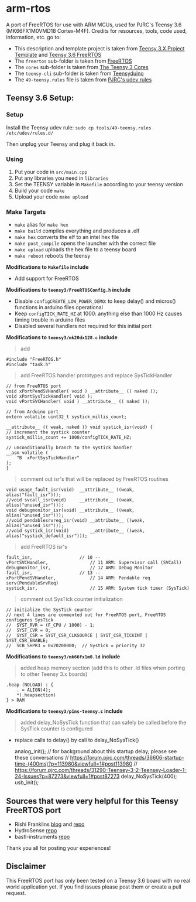# arm-rtos

A port of FreeRTOS for use with ARM MCUs, used for PJRC's Teensy 3.6 (MK66FX1M0VMD18 Cortex-M4F). Credits for resources, tools, code used, information, etc. go to:
- This description and template project is taken from [Teensy 3.X Project Template](https://github.com/apmorton/teensy-template) and [Teensy 3.6 FreeRTOS](https://github.com/vanbergeijk/teensy-3.6-FreeRTOS-template)
- The `freertos` sub-folder is taken from [FreeRTOS](http://www.freertos.org/)
- The `cores` sub-folder is taken from [The Teensy 3 Cores](https://github.com/PaulStoffregen/cores/tree/master/teensy3)
- The `teensy-cli` sub-folder is taken from [Teensyduino](http://www.pjrc.com/teensy/td_download.html)
- The `49-teensy.rules` file is taken from [PJRC's udev rules](http://www.pjrc.com/teensy/49-teensy.rules)


## Teensy 3.6 Setup:

### Setup

Install the Teensy udev rule: `sudo cp tools/49-teensy.rules /etc/udev/rules.d/`

Then unplug your Teensy and plug it back in.


### Using

1. Put your code in `src/main.cpp`
2. Put any libraries you need in `libraries`
3. Set the TEENSY variable in `Makefile` according to your teensy version
4. Build your code ```make```
5. Upload your code ```make upload```


### Make Targets

- `make` alias for `make hex`
- `make build` compiles everything and produces a .elf
- `make hex` converts the elf to an intel hex file
- `make post_compile` opens the launcher with the correct file
- `make upload` uploads the hex file to a teensy board
- `make reboot` reboots the teensy

**Modifications to `Makefile` include**

- Add support for FreeRTOS

**Modifications to `teensy3/FreeRTOSConfig.h` include**

- Disable `configCREATE_LOW_POWER_DEMO`: to keep delay() and micros() functions in arduino files operational
- Keep `configTICK_RATE_HZ` at 1000: anything else than 1000 Hz causes timing trouble in arduino files
- Disabled several handlers not required for this initial port

**Modifications to `teensy3/mk20dx128.c` include**

>add

    #include "FreeRTOS.h"
    #include "task.h"

>add FreeRTOS handler prototypes and replace SysTickHandler

    // from FreeRTOS port
    void xPortPendSVHandler( void ) __attribute__ (( naked ));
    void xPortSysTickHandler( void );
    void vPortSVCHandler( void ) __attribute__ (( naked ));

    // from Arduino port
    extern volatile uint32_t systick_millis_count;

    __attribute__ (( weak, naked )) void systick_isr(void) {
	// increment the systick counter
	systick_millis_count += 1000/configTICK_RATE_HZ;

	// unconditionally branch to the systick handler
	__asm volatile (
		"B	xPortSysTickHandler"
	);
    }

>comment out isr's that will be replaced by FreeRTOS routines

    void usage_fault_isr(void)	__attribute__ ((weak, alias("fault_isr")));
    //void svcall_isr(void)		__attribute__ ((weak, alias("unused_isr")));
    void debugmonitor_isr(void)	__attribute__ ((weak, alias("unused_isr")));
    //void pendablesrvreq_isr(void)	__attribute__ ((weak, alias("unused_isr")));
    //void systick_isr(void)		__attribute__ ((weak, alias("systick_default_isr")));

>add FreeRTOS isr's

	fault_isr,					// 10 --
	vPortSVCHandler,				// 11 ARM: Supervisor call (SVCall)
	debugmonitor_isr,				// 12 ARM: Debug Monitor
	fault_isr,					// 13 --
	xPortPendSVHandler,				// 14 ARM: Pendable req serv(PendableSrvReq)
	systick_isr,					// 15 ARM: System tick timer (SysTick)

>comment out SysTick counter initialization

    // initialize the SysTick counter
    // next 4 lines are commented out for FreeRTOS port, FreeRTOS configures SysTick
    //	SYST_RVR = (F_CPU / 1000) - 1;
    //	SYST_CVR = 0;
    //	SYST_CSR = SYST_CSR_CLKSOURCE | SYST_CSR_TICKINT | SYST_CSR_ENABLE;
    //	SCB_SHPR3 = 0x20200000;  // Systick = priority 32


**Modifications to `teensy3/mk66fx1m0.ld` include**

> added heap memory section (add this to other .ld files when porting to other Teensy 3.x boards)

	.heap (NOLOAD) : {
		. = ALIGN(4);
		*(.heapsection)
	} > RAM

**Modifications to `teensy3/pins-teensy.c` include**

>added delay_NoSysTick function that can safely be called before the SysTick counter is configured
- replace calls to delay() by call to delay_NoSysTick()

	analog_init();
	// for background about this startup delay, please see these conversations
	// https://forum.pjrc.com/threads/36606-startup-time-(400ms)?p=113980&viewfull=1#post113980
	// https://forum.pjrc.com/threads/31290-Teensey-3-2-Teensey-Loader-1-24-Issues?p=87273&viewfull=1#post87273
	delay_NoSysTick(400);
	usb_init();


Sources that were very helpful for this Teensy FreeRTOS port
--------------------------------------------------------------

- Rishi Franklins [blog](http://rishifranklin.blogspot.com/2014/03/freertos-on-teensy-31.html) and [repo](https://github.com/circuitsenses/Teensy-3.1-FreeRTOS)
- HydroSense [repo](https://github.com/HydroSense/teensy-freertos)
- bastl-instruments [repo](https://github.com/bastl-instruments/teensy-RTOS-template)

Thank you all for posting your experiences!

Disclaimer
----------
This FreeRTOS port has only been tested on a Teensy 3.6 board with no real world application yet. If you find issues please post them or create a pull request.
